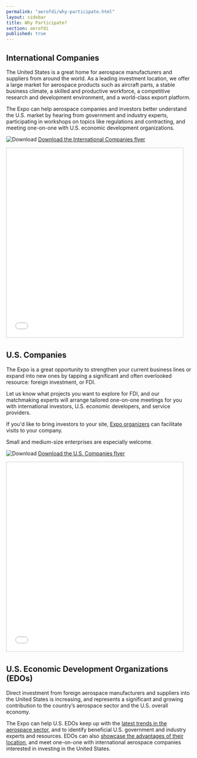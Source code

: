 ```yaml
---
permalink: "aerofdi/why-participate.html"
layout: sidebar
title: Why Participate?
section: aerofdi
published: true
---
```


## International Companies

The United States is a great home for aerospace manufacturers and suppliers from around the world. As a leading investment location, we offer a large market for aerospace products such as aircraft parts, a stable business climate, a skilled and productive workforce, a competitive research and development environment, and a world-class export platform. 

The Expo can help aerospace companies and investors better understand the U.S. market by hearing from government and industry experts, participating in workshops on topics like regulations and contracting, and meeting one-on-one with U.S. economic development organizations.

![Download](https://google.github.io/material-design-icons/action/svg/design/ic_get_app_24px.svg "Download") [Download the International Companies flyer](https://www.dropbox.com/s/wn2ta2utug45vkc/International%20FIrms%20Flyer%20-%20National%20Aerospace%20FDI%20Expo.pdf?dl=1)

<iframe src="//www.slideshare.net/slideshow/embed_code/key/4MCX7AVI3vd4hZ" width="477" height="510" frameborder="0" marginwidth="0" marginheight="0" scrolling="no" style="border:1px solid #CCC; border-width:1px; margin-bottom:5px; max-width: 100%;" allowfullscreen> </iframe> 

## U.S. Companies

The Expo is a great opportunity to strengthen your current business lines or expand into new ones by tapping a significant and often overlooked resource: foreign investment, or FDI.

Let us know what projects you want to explore for FDI, and our matchmaking experts will arrange tailored one-on-one meetings for you with international investors, U.S. economic developers, and service providers.

If you'd like to bring investors to your site, [Expo organizers](http://selectusa.commerce.gov/aerofdi/contact.html) can facilitate visits to your company.

Small and medium-size enterprises are especially welcome.

![Download](https://google.github.io/material-design-icons/action/svg/design/ic_get_app_24px.svg "Download") [Download the U.S. Companies flyer](https://www.dropbox.com/s/hg0k6i32a7sp6og/US%20Firms%20Flyer%20-%20National%20Aerospace%20FDI%20Expo.pdf?dl=1)

<iframe src="//www.slideshare.net/slideshow/embed_code/key/C6Y1LyyeKVUQMX" width="477" height="510" frameborder="0" marginwidth="0" marginheight="0" scrolling="no" style="border:1px solid #CCC; border-width:1px; margin-bottom:5px; max-width: 100%;" allowfullscreen> </iframe> 

## U.S. Economic Development Organizations (EDOs)

Direct investment from foreign aerospace manufacturers and suppliers into the United States is increasing, and represents a significant and growing contribution to the country’s aerospace sector and the U.S. overall economy.

The Expo can help U.S. EDOs keep up with the [latest trends in the aerospace sector](http://selectusa.commerce.gov/aerofdi/agenda.html), and to identify beneficial U.S. government and industry experts and resources. EDOs can also [showcase the advantages of their location](http://selectusa.commerce.gov/aerofdi/exhibit-sponsor.html), and meet one-on-one with international aerospace companies interested in investing in the United States.
